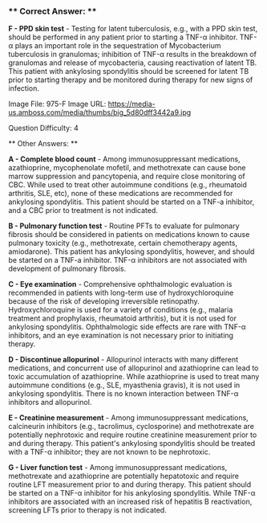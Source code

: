 ### ** Correct Answer: **

**F - PPD skin test** - Testing for latent tuberculosis, e.g., with a PPD skin test, should be performed in any patient prior to starting a TNF-α inhibitor. TNF-α plays an important role in the sequestration of Mycobacterium tuberculosis in granulomas; inhibition of TNF-α results in the breakdown of granulomas and release of mycobacteria, causing reactivation of latent TB. This patient with ankylosing spondylitis should be screened for latent TB prior to starting therapy and be monitored during therapy for new signs of infection.

Image File: 975-F
Image URL: https://media-us.amboss.com/media/thumbs/big_5d80dff3442a9.jpg

Question Difficulty: 4

** Other Answers: **

**A - Complete blood count** - Among immunosuppressant medications, azathioprine, mycophenolate mofetil, and methotrexate can cause bone marrow suppression and pancytopenia, and require close monitoring of CBC. While used to treat other autoimmune conditions (e.g., rheumatoid arthritis, SLE, etc), none of these medications are recommended for ankylosing spondylitis. This patient should be started on a TNF-a inhibitor, and a CBC prior to treatment is not indicated.

**B - Pulmonary function test** - Routine PFTs to evaluate for pulmonary fibrosis should be considered in patients on medications known to cause pulmonary toxicity (e.g., methotrexate, certain chemotherapy agents, amiodarone). This patient has ankylosing spondylitis, however, and should be started on a TNF-a inhibitor. TNF-α inhibitors are not associated with development of pulmonary fibrosis.

**C - Eye examination** - Comprehensive ophthalmologic evaluation is recommended in patients with long-term use of hydroxychloroquine because of the risk of developing irreversible retinopathy. Hydroxychloroquine is used for a variety of conditions (e.g., malaria treatment and prophylaxis, rheumatoid arthritis), but it is not used for ankylosing spondylitis. Ophthalmologic side effects are rare with TNF-α inhibitors, and an eye examination is not necessary prior to initiating therapy.

**D - Discontinue allopurinol** - Allopurinol interacts with many different medications, and concurrent use of allopurinol and azathioprine can lead to toxic accumulation of azathioprine. While azathioprine is used to treat many autoimmune conditions (e.g., SLE, myasthenia gravis), it is not used in ankylosing spondylitis. There is no known interaction between TNF-α inhibitors and allopurinol.

**E - Creatinine measurement** - Among immunosuppressant medications, calcineurin inhibitors (e.g., tacrolimus, cyclosporine) and methotrexate are potentially nephrotoxic and require routine creatinine measurement prior to and during therapy. This patient's ankylosing spondylitis should be treated with a TNF-α inhibitor; they are not known to be nephrotoxic.

**G - Liver function test** - Among immunosuppressant medications, methotrexate and azathioprine are potentially hepatotoxic and require routine LFT measurement prior to and during therapy. This patient should be started on a TNF-α inhibitor for his ankylosing spondylitis. While TNF-α inhibitors are associated with an increased risk of hepatitis B reactivation, screening LFTs prior to therapy is not indicated.

